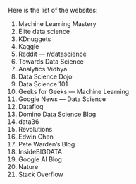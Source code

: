Here is the list of the websites:
1. Machine Learning Mastery
2. Elite data science
3. KDnuggets
4. Kaggle
5. Reddit — r/datascience
6. Towards Data Science
7. Analytics Vidhya
8. Data Science Dojo
9. Data Science 101
10. Geeks for Geeks — Machine Learning
11. Google News — Data Science
12. Datafloq
13. Domino Data Science Blog
14. data36
15. Revolutions
16. Edwin Chen
17. Pete Warden’s Blog
18. InsideBIGDATA
19. Google AI Blog
20. Nature
21. Stack Overflow

